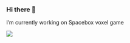 ### Hi there 👋

<!--
**PasterLak/PasterLak** is a ✨ _special_ ✨ repository because its `README.md` (this file) appears on your GitHub profile.

Here are some ideas to get you started:

- 🔭 I’m currently working on ...
- 🌱 I’m currently learning ...
- 👯 I’m looking to collaborate on ...
- 🤔 I’m looking for help with ...
- 💬 Ask me about ...
- 📫 How to reach me: ...
- 😄 Pronouns: ...
- ⚡ Fun fact: ...
-->

I’m currently working on Spacebox voxel game

<p>
  <img src="https://github-readme-stats.vercel.app/api/top-langs/?username=PasterLak&layout=compact">
</p>
